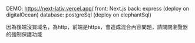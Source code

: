 
DEMO: https://next-lativ.vercel.app/
front: Next.js
back: express (deploy on digitalOcean)
database: postgreSql (deploy on elephantSql)

因為後端沒買域名，為http，前端是https，會造成混合內容問題，請關閉瀏覽器的強制保護功能